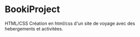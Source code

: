 # BookiProject
HTML/CSS
Création en html/css d'un site de voyage avec des hebergements et activitées.
